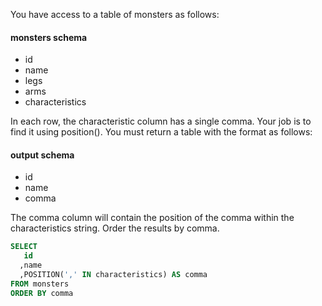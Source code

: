 You have access to a table of monsters as follows:

#### monsters schema
* id
* name
* legs
* arms
* characteristics

In each row, the characteristic column has a single comma. Your job is to find it using position(). You must return a table with the format as follows:

#### output schema
* id
* name
* comma

The comma column will contain the position of the comma within the characteristics string. Order the results by comma.
```sql
SELECT
   id
  ,name
  ,POSITION(',' IN characteristics) AS comma
FROM monsters
ORDER BY comma
```
